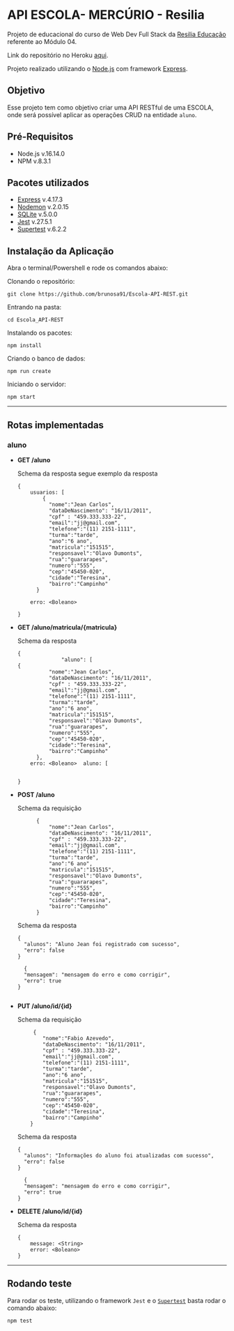 # API ESCOLA- MERCÚRIO - Resilia

Projeto de educacional do curso de Web Dev Full Stack da [Resilia Educação](https://www.resilia.com.br/) referente ao Módulo 04.

Link do repositório no Heroku [aqui]().

Projeto realizado utilizando o [Node.js](https://nodejs.org/en/) com framework [Express](https://expressjs.com/).

## Objetivo

Esse projeto tem como objetivo criar uma API RESTful de uma ESCOLA, onde será possível aplicar as operações CRUD na entidade `aluno`.

## Pré-Requisitos

- Node.js v.16.14.0
- NPM v.8.3.1

## Pacotes utilizados

- [Express](https://www.npmjs.com/package/express) v.4.17.3
- [Nodemon](https://www.npmjs.com/package/nodemon) v.2.0.15
- [SQLite](https://www.npmjs.com/package/sqlite3) v.5.0.0
- [Jest](https://jestjs.io/docs/getting-started) v.27.5.1
- [Supertest](https://www.npmjs.com/package/supertest) v.6.2.2

## Instalação da Aplicação

Abra o terminal/Powershell e rode os comandos abaixo:

Clonando o repositório:

```
git clone https://github.com/brunosa91/Escola-API-REST.git
```

Entrando na pasta:

```
cd Escola_API-REST
```

Instalando os pacotes:

```
npm install
```

Criando o banco de dados:

```
npm run create
```

Iniciando o servidor:

```
npm start
```

---

## Rotas implementadas

### aluno

- **GET /aluno**

  Schema da resposta segue exemplo da resposta

  ```
  {
      usuarios: [
          {
  	        "nome":"Jean Carlos",
  	        "dataDeNascimento": "16/11/2011",
  	        "cpf" : "459.333.333-22",
  	        "email":"jj@gmail.com",
  	        "telefone":"(11) 2151-1111",
  	        "turma":"tarde",
  	        "ano":"6 ano",
  	        "matricula":"151515",
  	        "responsavel":"Olavo Dumonts",
  	        "rua":"guararapes",
  	        "numero":"555",
  	        "cep":"45450-020",
  	        "cidade":"Teresina",
  	        "bairro":"Campinho"
        }

      erro: <Boleano>

  }
  ```

- **GET /aluno/matricula/{matricula}**

  Schema da resposta

  ```
  {
            	"aluno": [
  {
  	        "nome":"Jean Carlos",
  	        "dataDeNascimento": "16/11/2011",
  	        "cpf" : "459.333.333-22",
  	        "email":"jj@gmail.com",
  	        "telefone":"(11) 2151-1111",
  	        "turma":"tarde",
  	        "ano":"6 ano",
  	        "matricula":"151515",
  	        "responsavel":"Olavo Dumonts",
  	        "rua":"guararapes",
  	        "numero":"555",
  	        "cep":"45450-020",
  	        "cidade":"Teresina",
  	        "bairro":"Campinho"
        },
      erro: <Boleano>  aluno: [


  }
  ```

- **POST /aluno**

  Schema da requisição

  ```
        {
  	        "nome":"Jean Carlos",
  	        "dataDeNascimento": "16/11/2011",
  	        "cpf" : "459.333.333-22",
  	        "email":"jj@gmail.com",
  	        "telefone":"(11) 2151-1111",
  	        "turma":"tarde",
  	        "ano":"6 ano",
  	        "matricula":"151515",
  	        "responsavel":"Olavo Dumonts",
  	        "rua":"guararapes",
  	        "numero":"555",
  	        "cep":"45450-020",
  	        "cidade":"Teresina",
  	        "bairro":"Campinho"
        }
  ```

  Schema da resposta

  ```
  {
  	"alunos": "Aluno Jean foi registrado com sucesso",
  	"erro": false
  }

  	{
  	"mensagem": "mensagem do erro e como corrigir",
  	"erro": true
  }


  ```

- **PUT /aluno/id/{id}**

  Schema da requisição

  ```
       {
          "nome":"Fabio Azevedo",
          "dataDeNascimento": "16/11/2011",
          "cpf" : "459.333.333-22",
          "email":"jj@gmail.com",
          "telefone":"(11) 2151-1111",
          "turma":"tarde",
          "ano":"6 ano",
          "matricula":"151515",
          "responsavel":"Olavo Dumonts",
          "rua":"guararapes",
          "numero":"555",
          "cep":"45450-020",
          "cidade":"Teresina",
          "bairro":"Campinho"
      }
  ```

  Schema da resposta

  ```
  {
  	"alunos": "Informações do aluno foi atualizadas com sucesso",
  	"erro": false
  }

  	{
  	"mensagem": "mensagem do erro e como corrigir",
  	"erro": true
  }
  ```

- **DELETE /aluno/id/{id}**

  Schema da resposta

  ```
  {
      message: <String>
      error: <Boleano>
  }
  ```

---

## Rodando teste

Para rodar os teste, utilizando o framework `Jest` e o [`Supertest`](https://jestjs.io/pt-BR/docs/testing-frameworks#expressjs) basta rodar o comando abaixo:

```
npm test
```
